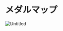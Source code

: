 # メダルマップ
![Untitled](https://github.com/nok181701/medal-map/assets/127045784/85c8a008-330f-4abc-beb0-a7aa25285307)


